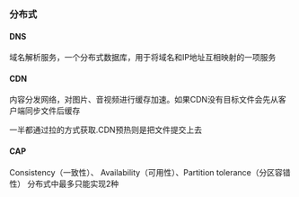 ### 分布式

#### DNS

域名解析服务，一个分布式数据库，用于将域名和IP地址互相映射的一项服务

#### CDN

内容分发网络，对图片、音视频进行缓存加速。如果CDN没有目标文件会先从客户端同步文件后缓存

一半都通过拉的方式获取.CDN预热则是把文件提交上去


#### CAP
Consistency（一致性）、 Availability（可用性）、Partition tolerance（分区容错性）
分布式中最多只能实现2种

